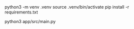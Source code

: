 python3 -m venv .venv
source .venv/bin/activate
pip install -r requirements.txt

python3 app/src/main.py